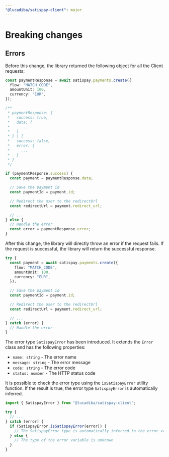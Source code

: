 ```yaml
---
"@lucadiba/satispay-client": major
---
```


# Breaking changes

## Errors

Before this change, the library returned the following object for all the Client requests:

```typescript
const paymentResponse = await satispay.payments.create({
  flow: "MATCH_CODE",
  amountUnit: 100,
  currency: "EUR",
});

/**
 * paymentResponse: {
 *   success: true,
 *   data: {
 *     ...
 *   }
 * } | {
 *   success: false,
 *   error: {
 *     ...
 *   }
 * }
 */

if (paymentResponse.success) {
  const payment = paymentResponse.data;

  // Save the payment id
  const paymentId = payment.id;

  // Redirect the user to the redirectUrl
  const redirectUrl = payment.redirect_url;

  // ...
} else {
  // Handle the error
  const error = paymentResponse.error;
}
```

After this change, the library will directly throw an error if the request fails.
If the request is successful, the library will return the successful response.

```typescript
try {
  const payment = await satispay.payments.create({
    flow: "MATCH_CODE",
    amountUnit: 100,
    currency: "EUR",
  });

  // Save the payment id
  const paymentId = payment.id;

  // Redirect the user to the redirectUrl
  const redirectUrl = payment.redirect_url;

  // ...
} catch (error) {
  // Handle the error
}
```

The error type `SatispayError` has been introduced. It extends the `Error` class and has the following properties:

- `name: string` - The error name
- `message: string` - The error message
- `code: string` - The error code
- `status: number` - The HTTP status code

It is possible to check the error type using the `isSatispayError` utility function.
If the result is true, the error type `SatispayError` is automatically inferred.

```typescript
import { SatispayError } from "@lucadiba/satispay-client";

try {
  // ...
} catch (error) {
  if (SatispayError.isSatispayError(error)) {
    // The SatispayError type is automatically inferred to the error variable
  } else {
    // The type of the error variable is unknown
  }
}
```
